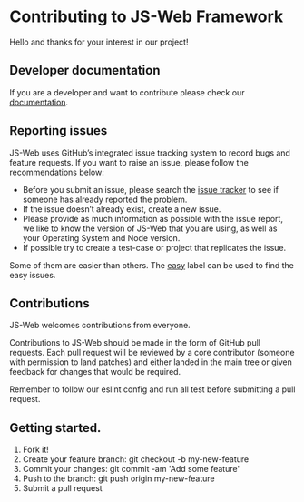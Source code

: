 # Contributing to JS-Web Framework

Hello and thanks for your interest in our project!

## Developer documentation

If you are a developer and want to contribute please check our [documentation](http://js-web-framework.com/).

## Reporting issues

JS-Web uses GitHub’s integrated issue tracking system to record bugs and feature requests. If you want to raise an issue, please follow the recommendations below:

- Before you submit an issue, please search the [issue tracker](https://github.com/js-web-framework/js-web/issues) to see if someone has already reported the problem.
- If the issue doesn’t already exist, create a new issue.
- Please provide as much information as possible with the issue report, we like to know the version of JS-Web that you are using, as well as your Operating System and Node version.
- If possible try to create a test-case or project that replicates the issue.

Some of them are easier than others. The [easy](https://github.com/js-web-framework/js-web/labels/easy)
label can be used to find the easy issues.


## Contributions

JS-Web welcomes contributions from everyone.

Contributions to JS-Web should be made in the form of GitHub pull requests. Each pull request will
be reviewed by a core contributor (someone with permission to land patches) and either landed in the
main tree or given feedback for changes that would be required.

Remember to follow our eslint config and run all test before submitting a pull request.

## Getting started.

1. Fork it!
2. Create your feature branch: git checkout -b my-new-feature
3. Commit your changes: git commit -am 'Add some feature'
4. Push to the branch: git push origin my-new-feature
5. Submit a pull request